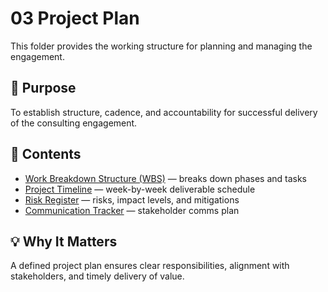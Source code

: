 # 03 Project Plan

This folder provides the working structure for planning and managing the engagement.

## 📌 Purpose
To establish structure, cadence, and accountability for successful delivery of the consulting engagement.

## 📄 Contents
- [Work Breakdown Structure (WBS)](wbs.md) — breaks down phases and tasks
- [Project Timeline](project_timeline.md) — week-by-week deliverable schedule
- [Risk Register](risk_register.md) — risks, impact levels, and mitigations
- [Communication Tracker](communication_tracker.md) — stakeholder comms plan

## 💡 Why It Matters
A defined project plan ensures clear responsibilities, alignment with stakeholders, and timely delivery of value.
